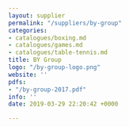 ```yaml
---
layout: supplier
permalink: "/suppliers/by-group"
categories:
- catalogues/boxing.md
- catalogues/games.md
- catalogues/table-tennis.md
title: BY Group
logo: "/by-group-logo.png"
website: ''
pdfs:
- "/by-group-2017.pdf"
info: ''
date: 2019-03-29 22:20:42 +0000

---
```

